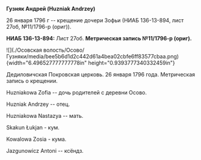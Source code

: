 **Гузняк Андрей (Huzniak Andrzey)**

26 января 1796 г -- крещение дочери Зофьи (НИАБ 136-13-894, лист 27об,
№11/1796-р (ориг)).

**НИАБ 136-13-894:** Лист 27об. **Метрическая запись №11/1796-р
(ориг).**

![](./Осовская волость/Осово/Гузняки/media/bee5b6d1d2c442d61a4bea02cbfe6ff83577cbaa.png){width="6.496527777777778in"
height="0.9393777340332459in"}

Дедиловичская Покровская церковь. 26 января 1796 года. Метрическая
запись о крещении.

Huzniakowa Zofia -- дочь родителей с деревни Осовo.

Huzniak Andrzey -- отец.

Huzniakowa Nastazya -- мать.

Skakun Łukjan - кум.

Kowalowa Zosia - кума.

Jazgunowicz Antoni -- ксёндз.
